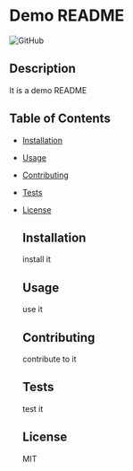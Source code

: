 # Demo README
  ![GitHub](https://img.shields.io/badge/license-mit-blue)

  ## Description
  It is a demo README

  ## Table of Contents
- [Installation](#installation)
- [Usage](#usage)
- [Contributing](#contributing)
- [Tests](#tests)
- [License](#license)
  
  ## Installation
  install it
  
  ## Usage
  use it
  
  ## Contributing
  contribute to it
  
  ## Tests
  test it
  
  ## License
  MIT
        